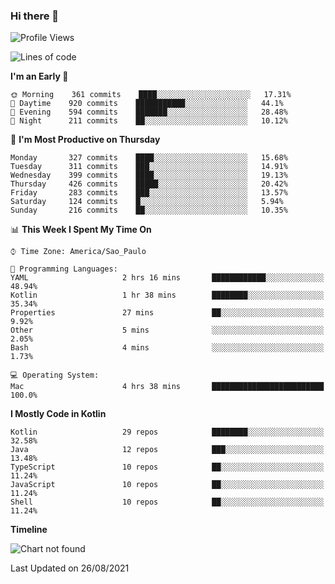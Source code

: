 ### Hi there 👋

<!--
**fernandonogueira/fernandonogueira** is a ✨ _special_ ✨ repository because its `README.md` (this file) appears on your GitHub profile.

Here are some ideas to get you started:

- 🔭 I’m currently working on ...
- 🌱 I’m currently learning ...
- 👯 I’m looking to collaborate on ...
- 🤔 I’m looking for help with ...
- 💬 Ask me about ...
- 📫 How to reach me: ...
- 😄 Pronouns: ...
- ⚡ Fun fact: ...
-->

<!--START_SECTION:waka-->
![Profile Views](http://img.shields.io/badge/Profile%20Views-1-blue)

![Lines of code](https://img.shields.io/badge/From%20Hello%20World%20I%27ve%20Written-464780%20lines%20of%20code-blue)

**I'm an Early 🐤** 

```text
🌞 Morning    361 commits    ████░░░░░░░░░░░░░░░░░░░░░   17.31% 
🌆 Daytime    920 commits    ███████████░░░░░░░░░░░░░░   44.1% 
🌃 Evening    594 commits    ███████░░░░░░░░░░░░░░░░░░   28.48% 
🌙 Night      211 commits    ██░░░░░░░░░░░░░░░░░░░░░░░   10.12%

```
📅 **I'm Most Productive on Thursday** 

```text
Monday       327 commits    ████░░░░░░░░░░░░░░░░░░░░░   15.68% 
Tuesday      311 commits    ███░░░░░░░░░░░░░░░░░░░░░░   14.91% 
Wednesday    399 commits    ████░░░░░░░░░░░░░░░░░░░░░   19.13% 
Thursday     426 commits    █████░░░░░░░░░░░░░░░░░░░░   20.42% 
Friday       283 commits    ███░░░░░░░░░░░░░░░░░░░░░░   13.57% 
Saturday     124 commits    █░░░░░░░░░░░░░░░░░░░░░░░░   5.94% 
Sunday       216 commits    ██░░░░░░░░░░░░░░░░░░░░░░░   10.35%

```


📊 **This Week I Spent My Time On** 

```text
⌚︎ Time Zone: America/Sao_Paulo

💬 Programming Languages: 
YAML                     2 hrs 16 mins       ████████████░░░░░░░░░░░░░   48.94% 
Kotlin                   1 hr 38 mins        ████████░░░░░░░░░░░░░░░░░   35.34% 
Properties               27 mins             ██░░░░░░░░░░░░░░░░░░░░░░░   9.92% 
Other                    5 mins              ░░░░░░░░░░░░░░░░░░░░░░░░░   2.05% 
Bash                     4 mins              ░░░░░░░░░░░░░░░░░░░░░░░░░   1.73%

💻 Operating System: 
Mac                      4 hrs 38 mins       █████████████████████████   100.0%

```

**I Mostly Code in Kotlin** 

```text
Kotlin                   29 repos            ████████░░░░░░░░░░░░░░░░░   32.58% 
Java                     12 repos            ███░░░░░░░░░░░░░░░░░░░░░░   13.48% 
TypeScript               10 repos            ██░░░░░░░░░░░░░░░░░░░░░░░   11.24% 
JavaScript               10 repos            ██░░░░░░░░░░░░░░░░░░░░░░░   11.24% 
Shell                    10 repos            ██░░░░░░░░░░░░░░░░░░░░░░░   11.24%

```


**Timeline**

![Chart not found](https://raw.githubusercontent.com/fernandonogueira/fernandonogueira/master/charts/bar_graph.png) 


 Last Updated on 26/08/2021
<!--END_SECTION:waka-->
